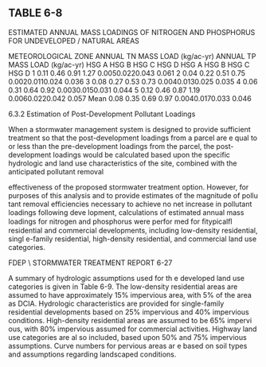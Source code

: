 <!-- NEEDS USER REVIEW -->
## TABLE  6-8 
 
ESTIMATED  ANNUAL  MASS  LOADINGS  OF  NITROGEN 
AND  PHOSPHORUS  FOR  UNDEVELOPED / NATURAL  AREAS 
 
METEOROLOGICAL 
ZONE 
ANNUAL  TN  MASS  LOAD 
(kg/ac-yr) 
ANNUAL  TP  MASS  LOAD 
(kg/ac-yr) 
HSG  A 
HSG  B 
HSG  C 
HSG  D 
HSG  A 
HSG  B 
HSG  C 
HSG  D 
1 0.11 0.46 0.91 1.27 0.0050.0220.043 0.061 
2 0.04 0.22 0.51 0.75 0.0020.0110.024 0.036 
3 0.08 0.27 0.53 0.73 0.0040.0130.025 0.035 
4 0.06 0.31 0.64 0.92 0.0030.0150.031 0.044 
5 0.12 0.46 0.87 1.19 0.0060.0220.042 0.057 
Mean 0.08 0.35 0.69 0.97 0.0040.0170.033 0.046 
 
 
 
6.3.2 Estimation of Post-Development Pollutant Loadings
 
 
When a stormwater management system is designed to provide sufficient treatment so that 
the post-development loadings from a parcel are e
qual to or less than the pre-development loadings 
from the parcel, the post-development loadings
 would be calculated based upon the specific 
hydrologic and land use characteristics of the site, combined with the anticipated pollutant removal 

effectiveness of the proposed stormwater treatment 
option.  However, for purposes of this analysis 
and to provide estimates of the magnitude of pollu
tant removal efficiencies necessary to achieve no 
net increase in pollutant loadings following deve
lopment, calculations of estimated annual mass 
loadings for nitrogen and phosphorus were perfor
med for ﬁtypicalﬂ residential and commercial 
developments, including low-density residential, singl
e-family residential, high-density residential, 
and commercial land use categories. 
 

FDEP \ STORMWATER  TREATMENT  REPORT 
6-27 
 

 
A summary of hydrologic assumptions used for th
e developed land use categories is given in 
Table 6-9.  The low-density residential areas are 
assumed to have approximately 15% impervious 
area, with 5% of the area as 
DCIA.  Hydrologic characteristics are provided for single-family 
residential developments based on 25% impervious
 and 40% impervious conditions.  High-density 
residential areas are assumed to be 65% impervi
ous, with 80% impervious assumed for commercial 
activities.  Highway land use categories are al
so included, based upon 50% and 75% impervious 
assumptions. Curve numbers for pervious areas ar
e based on soil types and assumptions regarding 
landscaped conditions.
